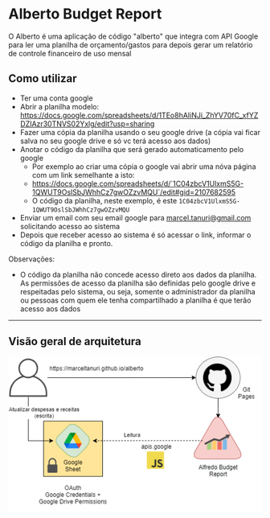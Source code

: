 # Alberto Budget Report

O Alberto é uma aplicação de código "alberto" que integra com API Google para ler uma planilha de orçamento/gastos para depois gerar um relatório de controle financeiro de uso mensal

## Como utilizar

- Ter uma conta google
- Abrir a planilha modelo: https://docs.google.com/spreadsheets/d/1TEo8hAIiNJi_ZhYV70fC_xfYZDZIAzr30TNVS02Yxlg/edit?usp=sharing
- Fazer uma cópia da planilha usando o seu google drive (a cópia vai ficar salva no seu google drive e só vc terá acesso aos dados)
- Anotar o código da planilha que será gerado automaticamento pelo google
    - Por exemplo ao criar uma cópia o google vai abrir uma nóva página com um link semelhante a isto:
    - https://docs.google.com/spreadsheets/d/`1C04zbcV1UlxmS5G-1QWUT9OslSbJWhhCz7gwOZzvMQU`/edit#gid=2107682595
    - O código da planilha, neste exemplo, é este `1C04zbcV1UlxmS5G-1QWUT9OslSbJWhhCz7gwOZzvMQU`
- Enviar um email com seu email google para marcel.tanuri@gmail.com solicitando acesso ao sistema
- Depois que receber acesso ao sistema é só acessar o link, informar o código da planilha e pronto.
    
Observações:
- O código da planilha não concede acesso direto aos dados da planilha. As permissões de acesso da planilha são definidas pelo google drive e respeitadas pelo sistema, ou seja, somente o administrador da planilha ou pessoas com quem ele tenha compartilhado a planilha é que terão acesso aos dados

<hr/>

## Visão geral de arquitetura

<img src="doc/Alberto.png"/>

